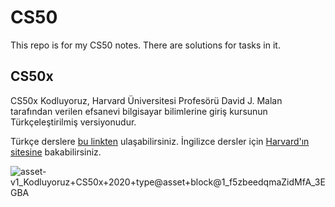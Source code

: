 # CS50
This repo is for my CS50 notes. There are solutions for tasks in it.

## CS50x 

CS50x Kodluyoruz, Harvard Üniversitesi Profesörü David J. Malan tarafından verilen efsanevi bilgisayar bilimlerine giriş kursunun
Türkçeleştirilmiş versiyonudur.

Türkçe derslere [bu linkten](https://courses.kodluyoruz.org/courses/course-v1:Kodluyoruz+CS50x+2020/about) ulaşabilirsiniz.
İngilizce dersler için [Harvard'ın sitesine](https://cs50.harvard.edu/) bakabilirsiniz.

![asset-v1_Kodluyoruz+CS50x+2020+type@asset+block@1_f5zbeedqmaZidMfA_3EGBA](https://user-images.githubusercontent.com/24686636/133863599-a5f2b802-e064-4e0b-87a6-ea286af89034.png)


